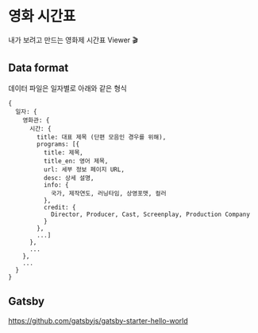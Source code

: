 # 영화 시간표

내가 보려고 만드는 영화제 시간표 Viewer :clapper:

## Data format

데이터 파일은 일자별로 아래와 같은 형식

```
{
  일자: {
    영화관: {
      시간: {
        title: 대표 제목 (단편 모음인 경우를 위해),
        programs: [{
          title: 제목,
          title_en: 영어 제목,
          url: 세부 정보 페이지 URL,
          desc: 상세 설명,
          info: {
            국가, 제작연도, 러닝타임, 상영포맷, 컬러
          },
          credit: {
            Director, Producer, Cast, Screenplay, Production Company
          }
        },
        ...]
      },
      ...
    },
    ...
  }
}
```

## Gatsby

https://github.com/gatsbyjs/gatsby-starter-hello-world
